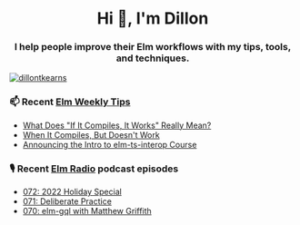 <h1 align="center">Hi 👋, I'm Dillon</h1>
<h3 align="center">I help people improve their Elm workflows with my tips, tools, and techniques.</h3>


<p align="left"> <a href="https://twitter.com/dillontkearns" target="blank"><img src="https://img.shields.io/twitter/follow/dillontkearns" alt="dillontkearns" /></a> </p>


### 📫 Recent [Elm Weekly Tips](https://incrementalelm.com/tips)
<!-- BLOG-POST-LIST:START -->
- [What Does &quot;If It Compiles, It Works&quot; Really Mean?](https://incrementalelm.com/if-it-compiles-it-works)
- [When It Compiles, But Doesn&#39;t Work](https://incrementalelm.com/when-it-compiles-but-doesnt-work)
- [Announcing the Intro to elm-ts-interop Course](https://incrementalelm.com/announcing-elm-ts-interop-course)
<!-- BLOG-POST-LIST:END -->

### 🎙 Recent [Elm Radio](https://elm-radio.com/) podcast episodes
<!-- ELM-RADIO-LIST:START -->
- [072: 2022 Holiday Special](https://elm-radio.com/episode/holiday-special-2022)
- [071: Deliberate Practice](https://elm-radio.com/episode/deliberate-practice)
- [070: elm-gql with Matthew Griffith](https://elm-radio.com/episode/elm-gql)
<!-- ELM-RADIO-LIST:END -->
